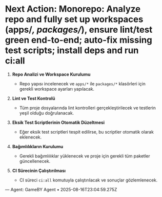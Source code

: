 # Next Action: Monorepo: Analyze repo and fully set up workspaces (apps/*, packages/*), ensure lint/test green end-to-end; auto-fix missing test scripts; install deps and run ci:all

1. **Repo Analizi ve Workspace Kurulumu**
   - Repo yapısı incelenecek ve `apps/*` ile `packages/*` klasörleri için gerekli workspace ayarları yapılacak.

2. **Lint ve Test Kontrolü**
   - Tüm proje dosyalarında lint kontrolleri gerçekleştirilecek ve testlerin yeşil olduğu doğrulanacak.

3. **Eksik Test Scriptlerinin Otomatik Düzeltmesi**
   - Eğer eksik test scriptleri tespit edilirse, bu scriptler otomatik olarak eklenecek.

4. **Bağımlılıkların Kurulumu**
   - Gerekli bağımlılıklar yüklenecek ve proje için gerekli tüm paketler güncellenecek.

5. **CI Sürecinin Çalıştırılması**
   - CI süreci `ci:all` komutuyla çalıştırılacak ve sonuçlar gözlemlenecek.

— Agent: GameBY Agent • 2025-08-16T23:04:59.275Z
